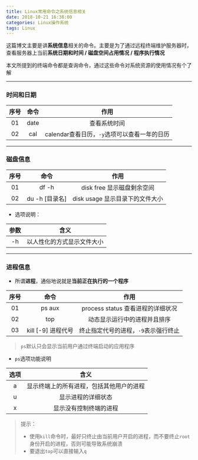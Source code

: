 ```yaml
---
title: Linux常用命令之系统信息相关
date: 2018-10-21 16:38:00
categories: Linux操作系统
tags: Linux
---
```


这篇博文主要是讲**系统信息**相关的命令。主要是为了通过远程终端维护服务器时，查看服务器上当前**系统日期和时间 / 磁盘空间占用情况 / 程序执行情况**

本文所提到的终端命令都是查询命令，通过这些命令对系统资源的使用情况有个了解<!--more-->

---

### 时间和日期

|序号|命令|作用|
|:-:|:-:|:-:|
|01|date|查看系统时间|
|02|cal|calendar查看日历，`-y`选项可以查看一年的日历|

---

### 磁盘信息

|序号|命令|作用|
|:-:|:-:|:-:|
|01|df -h|disk free 显示磁盘剩余空间|
|02|du -h [目录名]|disk usage 显示目录下的文件大小|

* 选项说明：

|参数|含义|
|:-:|:-:|
|-h|以人性化的方式显示文件大小|

---

### 进程信息

* 所谓**进程**，通俗地说就是**当前正在执行的一个程序**

|序号|命令|作用|
|:-:|:-:|:-:|
|01|ps aux|process status 查看进程的详细状况|
|02|top|动态显示运行中的进程并且排序|
|03|kill [-9] 进程代号|终止指定代号的进程，`-9`表示强行终止|

> `ps`默认只会显示当前用户通过终端启动的应用程序

* `ps`选项功能说明

|选项|含义|
|:-:|:-:|
|a|显示终端上的所有进程，包括其他用户的进程|
|u|显示进程的详细状态|
|x|显示没有控制终端的进程|

> 提示：
> * 使用`kill`命令时，最好只终止由当前用户开启的进程，而不要终止`root`身份开启的进程，否则可能导致系统崩溃
> * 要退出`top`可以直接输入`q`